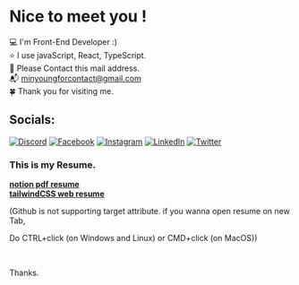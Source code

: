 # Nice to meet you !
💻 I'm Front-End Developer :)<br>⭐️ I use javaScript, React, TypeScript.<br>💼 Please Contact this mail address.<br>📬 minyoungforcontact@gmail.com<br>
🍀 Thank you for visiting me.<br> 

## Socials:
[![Discord](https://img.shields.io/badge/Discord-%237289DA.svg?logo=discord&logoColor=white)](htttps://discord.gg/김민영#1113) [![Facebook](https://img.shields.io/badge/Facebook-%231877F2.svg?logo=Facebook&logoColor=white)](https://facebook.com/kmy01029421924) [![Instagram](https://img.shields.io/badge/Instagram-%23E4405F.svg?logo=Instagram&logoColor=white)](https://instagram.com/minyoungdumb/) [![LinkedIn](https://img.shields.io/badge/LinkedIn-%230077B5.svg?logo=linkedin&logoColor=white)](https://linkedin.com/in/minyoung-kim-fe) [![Twitter](https://img.shields.io/badge/Twitter-%231DA1F2.svg?logo=Twitter&logoColor=white)](https://twitter.com/minyoung_dev) 

### This is my Resume.

<a href="https://drive.google.com/file/d/1NO0DAy3xV9072YIdahGUbwbCQPIw-WBT/view"><strong>notion pdf resume</strong></a></br>
<a href="https://bradleyykim.github.io/resume-tailwind/"><strong>tailwindCSS web resume</strong></a></br>
<p>(Github is not supporting target attribute. if you wanna open resume on new Tab,</p>
<p>Do CTRL+click (on Windows and Linux) or CMD+click (on MacOS))</p></br>
<p>Thanks.</p>
